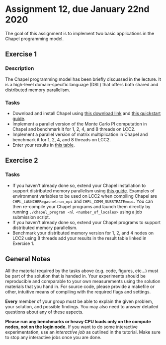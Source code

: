 # Assignment 12, due January 22nd 2020

The goal of this assignment is to implement two basic applications in the Chapel programming model.

## Exercise 1

### Description

The Chapel programming model has been briefly discussed in the lecture. It is a high-level domain-specific language (DSL) that offers both shared and distributed memory parallelism.

### Tasks

- Download and install Chapel using [this download link](https://chapel-lang.org/download.html) and [this quickstart guide](https://chapel-lang.org/docs/usingchapel/QUICKSTART.html).
- Implement a parallel version of the Monte Carlo PI computation in Chapel and benchmark it for 1, 2, 4, and 8 threads on LCC2.
- Implement a parallel version of matrix multiplication in Chapel and benchmark it for 1, 2, 4, and 8 threads on LCC2.
- Enter your results in [this table](https://docs.google.com/spreadsheets/d/1Xklv7YoOBet34Q82SfKXc7K_bv_6E43UlxSStN7RDuc/edit?usp=sharing).

## Exercise 2

### Tasks

- If you haven't already done so, extend your Chapel installation to support distributed memory parallelism using [this guide](https://chapel-lang.org/docs/usingchapel/multilocale.html#readme-multilocale). Examples of environment variables to be used on LCC2 when compiling Chapel are `CHPL_LAUNCHER=gasnetrun_mpi` and `CHPL_COMM_SUBSTRATE=mpi`. You can then re-compile your Chapel programs and launch them directly by running `./chapel_program -nl <number_of_locales>` using a job submission script.
- If you haven't already done so, extend your Chapel programs to support distributed memory parallelism.
- Benchmark your distributed memory version for 1, 2, and 4 nodes on LCC2 using 8 threads add your results in the result table linked in Exercise 1.

## General Notes

All the material required by the tasks above (e.g. code, figures, etc...) must be part of the solution that is handed in. Your experiments should be reproducible and comparable to your own measurements using the solution materials that you hand in. For source code, please provide a makefile or other, intuitive means of compiling with the required flags and settings.

**Every** member of your group must be able to explain the given problem, your solution, and possible findings. You may also need to answer detailed questions about any of these aspects.

**Please run any benchmarks or heavy CPU loads only on the compute nodes, not on the login node.**
If you want to do some interactive experimentation, use an *interactive job* as outlined in the tutorial. Make sure to stop any interactive jobs once you are done.
